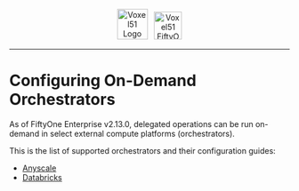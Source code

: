 <!-- markdownlint-disable no-inline-html line-length -->
<!-- markdownlint-disable-next-line first-line-heading -->
<div align="center">
<p align="center">

<img alt="Voxel51 Logo" src="https://user-images.githubusercontent.com/25985824/106288517-2422e000-6216-11eb-871d-26ad2e7b1e59.png" height="55px"> &nbsp;
<img alt="Voxel51 FiftyOne" src="https://user-images.githubusercontent.com/25985824/106288518-24bb7680-6216-11eb-8f10-60052c519586.png" height="50px">

</p>
</div>
<!-- markdownlint-enable no-inline-html line-length -->

---

# Configuring On-Demand Orchestrators

As of FiftyOne Enterprise v2.13.0, delegated operations can be run on-demand
in select external compute platforms (orchestrators).

This is the list of supported orchestrators and their configuration guides:

- [Anyscale](./orchestrators/configuring-anyscale-orchestrator.md)
- [Databricks](./orchestrators/configuring-databricks-orchestrator.md)

